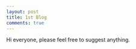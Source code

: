 ```yaml
---
layout: post
title: 1st Blog
comments: true
---
```


Hi everyone, please feel free to suggest anything.
